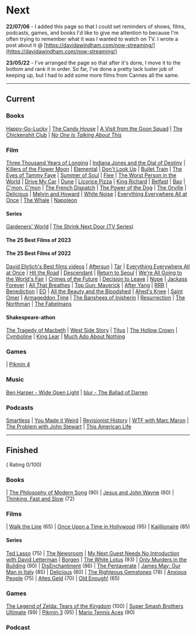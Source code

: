 # Next

**22/07/06** - I added this page so that I could set reminders of shows, films, podcasts, games, and books I'd like to give me attention to because I'm often trying to remember what it was I wanted to watch on TV.  I wrote a post about it @ [https://davidawindham.com/now-streaming/](https://davidawindham.com/now-streaming/)

**23/05/22** - I've arranged the page so that after it's done, I move it to the bottom and rank it in order. So far, I've done a pretty lack luster job of keeping up, but I had to add some more films from Cannes all the same.

---

## Current

### Books

[Happy-Go-Lucky](https://en.wikipedia.org/wiki/Happy-Go-Lucky_(book))
| [The Candy House](https://en.wikipedia.org/wiki/The_Candy_House_(novel))
| [A Visit from the Goon Squad](https://en.wikipedia.org/wiki/A_Visit_from_the_Goon_Squad)
| [The Chickenshit Club](https://en.wikipedia.org/wiki/Jesse_Eisinger)
| [_No One Is Talking About This_](https://en.wikipedia.org/wiki/No_One_Is_Talking_About_This)

### Film

[Three Thousand Years of Longing](https://en.wikipedia.org/wiki/Three_Thousand_Years_of_Longing)
| [Indiana Jones and the Dial of Destiny](https://en.wikipedia.org/wiki/Indiana_Jones_and_the_Dial_of_Destiny)
| [Killers of the Flower Moon](https://en.wikipedia.org/wiki/Killers_of_the_Flower_Moon)
| [Elemental](https://en.wikipedia.org/wiki/Elemental_(2023_film))
| [Don't Look Up](https://en.wikipedia.org/wiki/Don%27t_Look_Up)
| [Bullet Train](https://en.wikipedia.org/wiki/Bullet_Train_(film))
| [The Eyes of Tammy Faye](https://en.wikipedia.org/wiki/The_Eyes_of_Tammy_Faye_(2021_film))
| [Summer of Soul](https://en.wikipedia.org/wiki/Summer_of_Soul)
| [Flee](https://en.wikipedia.org/wiki/Flee_(film))
| [The Worst Person in the World](https://en.wikipedia.org/wiki/The_Worst_Person_in_the_World_(film))
| [Drive My Car](https://en.wikipedia.org/wiki/Drive_My_Car)
| [Dune](https://en.wikipedia.org/wiki/Dune)
| [Licorice Pizza](https://en.wikipedia.org/wiki/Licorice_Pizza)
| [King Richard](https://en.wikipedia.org/wiki/King_Richard)
| [Belfast](https://en.wikipedia.org/wiki/Belfast_(film))
| [Bao](https://en.wikipedia.org/wiki/Bao_(film))
| [C'mon, C'mon](https://en.wikipedia.org/wiki/C%27mon_C%27mon_(film))
| [The French Dispatch](https://en.wikipedia.org/wiki/The_French_Dispatch)
| [The Power of the Dog](https://en.wikipedia.org/wiki/The_Power_of_the_Dog)
| [The Orville](https://en.wikipedia.org/wiki/The_Orville)
| [Delicious](https://www.imdb.com/title/tt10738536/)
| [Melvin and Howard](https://en.wikipedia.org/wiki/Melvin_and_Howard)
| [White Noise](https://en.wikipedia.org/wiki/White_Noise_(2022_film))
| [Everything Everywhere All at Once](https://en.wikipedia.org/wiki/Everything_Everywhere_All_at_Once)
| [The Whale](https://en.wikipedia.org/wiki/The_Whale_(2022_film))
| [Napoleon](https://en.wikipedia.org/wiki/Napoleon_(2023_film))

#### Series

[Gardeners' World](https://en.wikipedia.org/wiki/Gardeners%27_World)
| [The Shrink Next Door (TV Series)](https://en.wikipedia.org/wiki/The_Shrink_Next_Door_(TV_series))

#### The 25 Best Films of 2023

#### The 25 Best Films of 2022

[David Ehrlich's Best films videos](https://www.videocountdowns.com) 
| [Aftersun](https://en.wikipedia.org/wiki/Aftersun)
| [Tár](https://en.wikipedia.org/wiki/Tár)
| [Everything Everywhere All at Once](https://en.wikipedia.org/wiki/Everything_Everywhere_All_at_Once)
| [Hit the Road](https://en.wikipedia.org/wiki/Hit_the_Road_(2021_film))
| [Descendant](https://en.wikipedia.org/wiki/Descendant_(2022_film))
| [Return to Seoul](https://en.wikipedia.org/wiki/Return_to_Seoul)
| [We're All Going to the World's Fair](https://en.wikipedia.org/wiki/We%27re_All_Going_to_the_World%27s_Fair)
| [Crimes of the Future](https://en.wikipedia.org/wiki/Crimes_of_the_Future)
| [Decision to Leave](https://en.wikipedia.org/wiki/Decision_to_Leave)
| [Nope](https://en.wikipedia.org/wiki/Nope_(film))
| [Jackass Forever](https://en.wikipedia.org/wiki/Jackass_Forever)
| [All That Breathes](https://en.wikipedia.org/wiki/All_That_Breathes)
| [Top Gun: Maverick](https://en.wikipedia.org/wiki/Top_Gun:_Maverick)
| [After Yang](https://en.wikipedia.org/wiki/After_Yang)
| [RRR](https://en.wikipedia.org/wiki/RRR_(film))
| [Benediction](https://en.wikipedia.org/wiki/Benediction_(film))
| [EO](https://en.wikipedia.org/wiki/EO_(film))
| [All the Beauty and the Bloodshed](https://en.wikipedia.org/wiki/All_the_Beauty_and_the_Bloodshed)
| [Ahed's Knee](https://en.wikipedia.org/wiki/Ahed%27s_Knee)
| [Saint Omer](https://en.wikipedia.org/wiki/Saint_Omer)
| [Armageddon Time](https://en.wikipedia.org/wiki/Armageddon_Time)
| [The Banshees of Inisherin](https://en.wikipedia.org/wiki/The_Banshees_of_Inisherin)
| [Resurrection](https://en.wikipedia.org/wiki/Resurrection_(2022_film))
| [The Northman](https://en.wikipedia.org/wiki/The_Northman)
| [The Fabelmans](https://en.wikipedia.org/wiki/The_Fabelmans)

#### Shakespeare-athon

[The Tragedy of Macbeth](https://en.wikipedia.org/wiki/Macbeth)
| [West Side Story](https://en.wikipedia.org/wiki/West_Side_Story_(2021_film))
| [Titus](https://en.wikipedia.org/wiki/Titus_(film))
| [The Hollow Crown](https://en.wikipedia.org/wiki/The_Hollow_Crown_(TV_series))
| [Cymboline](https://en.wikipedia.org/wiki/Cymboline_(film))
| [King Lear](https://en.wikipedia.org/wiki/King_Lear_(2018_film))
| [Much Ado About Nothing](https://en.wikipedia.org/wiki/Much_Ado_About_Nothing_(2012_film))

### Games


| [Pikmin 4](https://en.wikipedia.org/wiki/Pikmin_4)

### Music

[Ben Harper - Wide Open Light](https://en.wikipedia.org/wiki/Wide_Open_Light)
| [blur - The Ballad of Darren](https://en.wikipedia.org/wiki/The_Ballad_of_Darren)

### Podcasts

[Smartless](https://en.wikipedia.org/wiki/SmartLess)
| [You Made it Weird](https://en.wikipedia.org/wiki/You_Made_It_Weird_with_Pete_Holmes)
| [Revisionist History](https://en.wikipedia.org/wiki/Revisionist_History_(podcast))
| [WTF with Marc Maron](https://en.wikipedia.org/wiki/WTF_with_Marc_Maron)
| [The Problem with John Stewart](https://en.wikipedia.org/wiki/The_Problem_with_Jon_Stewart)
| [This American Life](https://en.wikipedia.org/wiki/This_American_Life)

---

## Finished

( Rating 0/100)

### Books

| [The Philosophy of Modern Song](https://en.wikipedia.org/wiki/The_Philosophy_of_Modern_Song) (90)
| [Jesus and John Wayne](https://en.wikipedia.org/wiki/Jesus_and_John_Wayne) (60)
| [Thinking, Fast and Slow](https://en.wikipedia.org/wiki/Thinking,_Fast_and_Slow) (72)

### Films

| [Walk the Line](https://en.wikipedia.org/wiki/Walk_the_Line) (65)
| [Once Upon a Time in Hollywood](https://en.wikipedia.org/wiki/Once_Upon_a_Time_in_Hollywood) (95)
| [Kajillionaire](https://en.wikipedia.org/wiki/Kajillionaire) (85)

#### Series

[Ted Lasso](https://en.wikipedia.org/wiki/Ted_Lasso) (75)
| [The Newsroom](https://en.wikipedia.org/wiki/The_Newsroom_(American_TV_series))
| [My Next Guest Needs No Introduction with David Letterman](https://en.wikipedia.org/wiki/My_Next_Guest_Needs_No_Introduction_with_David_Letterman)
| [Borgen](https://en.wikipedia.org/wiki/Borgen_(TV_series))
| [The White Lotus](https://en.wikipedia.org/wiki/The_White_Lotus) (93)
| [Only Murders in the Building](https://en.wikipedia.org/wiki/Only_Murders_in_the_Building) (90)
| [DisEnchantment](https://en.wikipedia.org/wiki/Disenchantment_(TV_series)) (86)
| [The Pentaverate](https://en.wikipedia.org/wiki/The_Pentaverate)
| [James May: Our Man in Italy](https://en.wikipedia.org/wiki/James_May:_Our_Man_in_Italy) (85)
| [Delicious](https://www.imdb.com/title/tt10738536/) (80)
| [The Righteous Gemstones](https://en.wikipedia.org/wiki/The_Righteous_Gemstones) (78)
| [Anxious People](https://en.wikipedia.org/wiki/Anxious_People_(TV_series)) (75)
| [Altes Geld](https://en.wikipedia.org/wiki/Altes_Geld) (70)
| [Old Enough!](https://en.wikipedia.org/wiki/Old_Enough!) (65)

### Games


[The Legend of Zelda: Tears of the Kingdom](https://en.wikipedia.org/wiki/The_Legend_of_Zelda:_Tears_of_the_Kingdom) (100)
| [Super Smash Brothers Ultimate](https://en.wikipedia.org/wiki/Super_Smash_Bros._Ultimate) (99)
| [Pikmin 3](https://en.wikipedia.org/wiki/Pikmin) (95)
| [Mario Tennis Aces](https://en.wikipedia.org/wiki/Mario_Tennis_Aces) (90)

### Podcast
